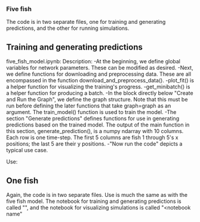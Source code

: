 ### Five fish
The code is in two separate files, one for training and generating
predictions, and the other for running simulations.

## Training and generating predictions
five_fish_model.ipynb:
  Description:
  -At the beginning, we define global variables for network parameters.  These
  can be modified as desired.
  -Next, we define functions for downloading and preprocessing data.  These
  are all encompassed in the function download_and_preprocess_data().
  -plot_fit() is a helper function for visualizing the training's progress.
  -get_minibatch() is a helper function for producing a batch.
  -In the block directly below "Create and Run the Graph", we define the graph
  structure.  Note that this must be run before defining the later functions that
  take graph=graph as an argument.  The train_model() function is used to train
  the model.
  -The section "Generate predictions" defines functions for use in generating
  predictions based on the trained model.  The output of the main function in
  this section, generate_prediction(), is a numpy ndarray with 10 columns.  Each
  row is one time-step.  The first 5 columns are fish 1 through 5's x positions;
  the last 5 are their y positions.
  -"Now run the code" depicts a typical use case.

  Use:

## One fish
Again, the code is in two separate files.  Use is much the same as with the five
fish model.
The notebook for training and generating predictions is called "<notebook name>",
and the notebook for visualizing simulations is called "<notebook name"
